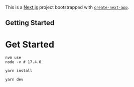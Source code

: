This is a [Next.js](https://nextjs.org/) project bootstrapped with [`create-next-app`](https://github.com/vercel/next.js/tree/canary/packages/create-next-app).

## Getting Started

# Get Started

```
nvm use
node -v # 17.4.0

yarn install

yarn dev
```
